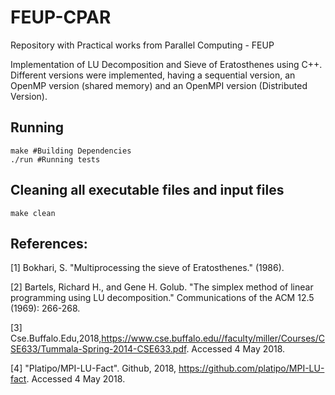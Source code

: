 # FEUP-CPAR
Repository with Practical works from Parallel Computing - FEUP

Implementation of LU Decomposition and Sieve of Eratosthenes using C++. Different versions were implemented, having a sequential version, an OpenMP version (shared memory) and an OpenMPI version (Distributed Version).

## Running
```
make #Building Dependencies
./run #Running tests
```

## Cleaning all executable files and input files
```
make clean
```

## References:
[1]  Bokhari, S. "Multiprocessing the sieve of Eratosthenes." (1986).

[2]  Bartels, Richard H., and Gene H. Golub. "The simplex method of linear programming using LU decomposition." Communications of the ACM 12.5 (1969): 266-268.

[3] Cse.Buffalo.Edu,2018,https://www.cse.buffalo.edu//faculty/miller/Courses/CSE633/Tummala-Spring-2014-CSE633.pdf. Accessed 4 May 2018.

[4] "Platipo/MPI-LU-Fact". Github, 2018, https://github.com/platipo/MPI-LU-fact. Accessed 4 May 2018.
